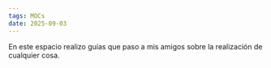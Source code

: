 ```yaml
---
tags: MOCs
date: 2025-09-03
---
```

En este espacio realizo guías que paso a mis amigos sobre la realización de cualquier cosa.
